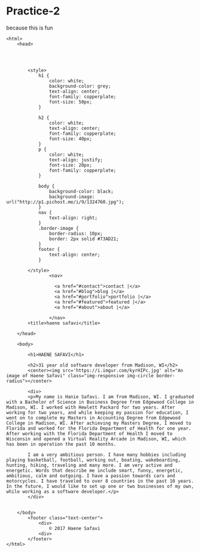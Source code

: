 # Practice-2
because this is fun
<!DOCTYPE html>
	<html>
		<head>
			



			<style>
				h1 {
					color: white; 
					background-color: grey; 
					text-align: center;
					font-family: copperplate;
					font-size: 50px;
				}

				h2 {
					color: white;
					text-align: center;
					font-family: copperplate;
					font-size: 40px;
				}
				p {
					color: white;
					text-align: justify;
					font-size: 20px;
					font-family: copperplate;
				}

				body {
					background-color: black; 
					background-image: url("http://p1.pichost.me/i/9/1324760.jpg");
				}
				nav {
					text-align: right;
				}
				.border-image {
					border-radius: 10px;
					border: 2px solid #73AD21;					
				}
				footer {
					text-align: center;
				}

			</style>
					<nav>        
	  			 
				      <a href="#contact">contact |</a>
				      <a href="#blog">blog |</a>
				      <a href="#portfolio">portfolio |</a>
				      <a href="#featured">featured |</a>
				      <a href="#about">about |</a>
				
					</nav>
			<title>haene safavi</title>

		</head>

		<body>

			<h1>HAENE SAFAVI</h1>

			<h2>31 year old software developer from Madison, WI</h2>
			<center><img src='https://i.imgur.com/kyrHIPc.jpg' alt="An image of Haene Safavi" class="img-responsive img-circle border-radius"></center>

			<div>
			<p>My name is Hanie Safavi. I am from Madison, WI. I graduated with a Bachelor of Science in Business Degree from Edgewood College in Madison, WI. I worked with Hewlett Packard for two years. After working for two years, and while keeping my passion for education, I went on to complete my Masters in Accounting Degree from Edgewood College in Madison, WI. After achieving my Masters Degree, I moved to Florida and worked for the Florida Department of Health for one year.  After working with the Florida Department of Health I moved to Wisconsin and opened a Virtual Reality Arcade in Madison, WI, which has been in operation the past 10 months. 

			I am a very ambitious person. I have many hobbies including playing basketball, football, working out, boating, wakeboarding, hunting, hiking, traveling and many more. I am very active and energetic. Words that describe me include smart, funny, energetic, ambitious, calm and outgoing. I have a passion towards cars and motorcycles. I have traveled to over 8 countries in the past 10 years. In the future, I would like to set up one or two businesses of my own, while working as a software developer.</p>
			</div>	


		</body>
			<footer class="text-center">
				<div>
	     			© 2017 Haene Safavi
	          	<div>
          	</footer>
	</html>
